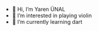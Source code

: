 - 👋 Hi, I’m Yaren ÜNAL
- 👀 I’m interested in playing violin
- 🌱 I’m currently learning dart
  

<!---
Yarenunal/Yarenunal is a ✨ special ✨ repository because its `README.md` (this file) appears on your GitHub profile.
You can click the Preview link to take a look at your changes.
--->
